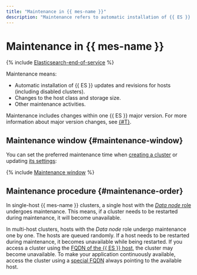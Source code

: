 ```yaml
---
title: "Maintenance in {{ mes-name }}"
description: "Maintenance refers to automatic installation of {{ ES }} updates and fixes for your hosts (including disabled clusters), changes to the host class and storage size, and other maintenance activities."
---
```


# Maintenance in {{ mes-name }}

{% include [Elasticsearch-end-of-service](../../_includes/mdb/mes/note-end-of-service.md) %}

Maintenance means:

* Automatic installation of {{ ES }} updates and revisions for hosts (including disabled clusters).
* Changes to the host class and storage size.
* Other maintenance activities.

Maintenance includes changes within one {{ ES }} major version. For more information about major version changes, see [{#T}](../operations/cluster-version-update.md).

## Maintenance window {#maintenance-window}

You can set the preferred maintenance time when [creating a cluster](../operations/cluster-create.md) or updating [its settings](../operations/cluster-update.md):

{% include [Maintenance window](../../_includes/mdb/maintenance-window.md) %}

## Maintenance procedure {#maintenance-order}

In single-host {{ mes-name }} clusters, a single host with the [_Data node_ role](./hosts-roles.md#data-node) undergoes maintenance. This means, if a cluster needs to be restarted during maintenance, it will become unavailable.

In multi-host clusters, hosts with the _Data node_ role undergo maintenance one by one. The hosts are queued randomly. If a host needs to be restarted during maintenance, it becomes unavailable while being restarted. If you access a cluster using the [FQDN of the {{ ES }} host](../operations/cluster-connect.md#fqdn), the cluster may become unavailable. To make your application continuously available, access the cluster using a [special FQDN](../operations/cluster-connect.md#automatic-host-selection) always pointing to the available host.
